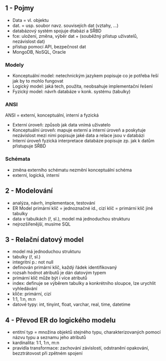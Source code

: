 ## 1 - Pojmy
* Data = vl. objektu
* dat. = usp. soubor navz. souvisejích dat (vztahy, ...)
* databázový systém spojuje dtabázi a SŘBD
* fce: uložení, změna, výběr dat + (souběžný přístup uživatelů, nezávislost dat)
* přístup pomocí API, bezpečnost dat
* MongoDB, NoSQL, Oracle

### Modely
* Konceptuální model: netechnickým jazykem popisuje co je potřeba 
řeší jak by to mohlo fungovat
* Logický model: jaká tech, použita, neobsahuje implementační řešení
* Fyzický model: návrh databáze v konk. systému (tabulky)

### ANSI
ANSI = externí, konceptuální, interní a fyzická
* Externí úroveň: způsob jak data vnímá uživatelo
* Konceptuální úroveň: mapuje externí a interní úroveň a poskytuje nezávislost mezi nimi popisuje jaké data a relace jsou v databázi
* Interní úroveň  fyzická interpretace databáze popisuje zp. jak k datům přistupuje SŘBD

### Schémata
* změna externího schématu nezmění konceptuální schéma
* externí, logická, interní


## 2 - Modelování
* analýza, návrh, implementace, testování
* ER Model primární klíč = jednoznačné id., cizí klíč = primární klíč jiné tabulky
* data v tabulkách (ř, sl.), model má jednoduchou strukturu
* nejrozšířenější, musíme SQL


## 3 - Relační datový model
* model má jednoduchou strukturu
* tabulky (ř, sl.)
* integritní p.: not null
* definován primární klíč, každý řádek identifikovaný
* rozsah hodnot atributů je dán datovým typem
* primární klíč může být i více atributů
* index: definuje se výběrem tabulky a konkrétního sloupce, lze urychlit vyhledávání
* klíče: primární, cizí
* 1:1, 1:n, m:n
* datové typy: int, tinyint, float, varchar, real, time, datetime

## 4 - Převod ER do logického modelu
* entitní typ = množina objektů stejného typu, charakterizovaných pomocí názvu typu a seznamu jeho atributů
* kardinalita: 1:1, 1:n, m:n
* pravidla transformace: zachování závislostí, odstranění opakování, bezztrátovost při zpětném spojení
